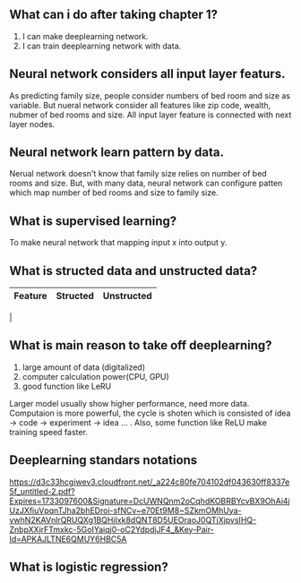 ## What can i do after taking chapter 1?
1. I can make deeplearning network.
2. I can train deeplearning network with data.


## Neural network considers all input layer featurs.
As predicting family size, people consider numbers of bed room and size as variable. But nueral network consider all features like zip code, wealth, nubmer of bed rooms and size. All input layer feature is connected with next layer nodes. 


## Neural network learn pattern by data.
Nerual network doesn't know that family size relies on number of bed rooms and size. But, with many data, neural network can configure patten which map number of bed rooms and size to family size.


## What is supervised learning?
To make neural network that mapping input x into output y.

## What is structed data and unstructed data?
|Feature          |Structed             |Unstructed
|-----------------|---------------------|-----------
|


## What is main reason to take off deeplearning?
1. large amount of data (digitalized)
2. computer calculation power(CPU, GPU)
3. good function like LeRU

Larger model usually show higher performance, need more data. Computaion is more powerful, the cycle is shoten which is consisted of idea -> code -> experiment -> idea ... . Also, some function like ReLU make training speed faster.


## Deeplearning standars notations
https://d3c33hcgiwev3.cloudfront.net/_a224c80fe704102df043630ff8337e5f_untitled-2.pdf?Expires=1733097600&Signature=DcUWNQnm2oCqhdKOBRBYcvBX9OhAi4jUzJXfiuVpqnTJha2bhEDroi-sfNCv~e70Et9M8~SZkmOMhUya-vwhN2KAVnlrQRUQXg1BQHjIxk8dQNT8D5UEOraoJ0QTjXjpvsIHQ-ZnbpXXjrFTmxkc-5GoIYaiqj0-oC2YdpdjJF4_&Key-Pair-Id=APKAJLTNE6QMUY6HBC5A


## What is logistic regression?
